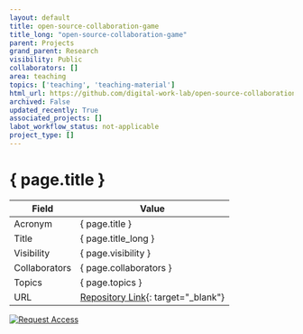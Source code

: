 ```yaml
---
layout: default
title: open-source-collaboration-game
title_long: "open-source-collaboration-game"
parent: Projects
grand_parent: Research
visibility: Public
collaborators: []
area: teaching
topics: ['teaching', 'teaching-material']
html_url: https://github.com/digital-work-lab/open-source-collaboration-game
archived: False
updated_recently: True
associated_projects: []
labot_workflow_status: not-applicable
project_type: []
---
```


# { page.title }

Field               | Value
------------------- | ----------------------------------
Acronym             | { page.title }
Title               | { page.title_long }
Visibility          | { page.visibility }
Collaborators       | { page.collaborators }
Topics              | { page.topics }
URL                 | [Repository Link](https://github.com/digital-work-lab/open-source-collaboration-game){: target="_blank"}

[![Request Access](https://img.shields.io/badge/Request-Access-blue?style=for-the-badge)](https://github.com/digital-work-lab/open-source-collaboration-game/issues/new?assignees=geritwagner&labels=access+request&template=request-repo-access.md&title=%5BAccess+Request%5D+Request+for+access+to+repository)

